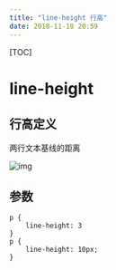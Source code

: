 ```yaml
---
title: "line-height 行高"
date: 2018-11-18 20:59
---
```



[TOC]


# line-height

## 行高定义

两行文本基线的距离

![img](https://cdn.pbrd.co/images/HNJO61V.png)



## 参数

```
p {
    line-height: 3
}
p {
    line-height: 10px;
}
```




